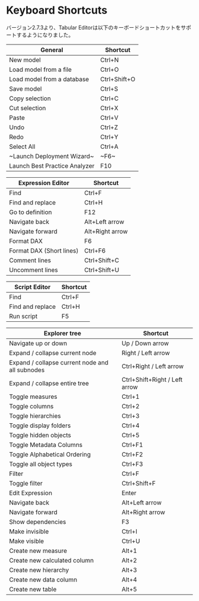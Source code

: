 ﻿# Keyboard Shortcuts

バージョン2.7.3より、Tabular Editorは以下のキーボードショートカットをサポートするようになりました。

|General|Shortcut|
|---|---|
|New model|Ctrl+N|
|Load model from a file|Ctrl+O|
|Load model from a database|Ctrl+Shift+O|
|Save model|Ctrl+S|
|Copy selection|Ctrl+C|
|Cut selection|Ctrl+X|
|Paste|Ctrl+V|
|Undo|Ctrl+Z|
|Redo|Ctrl+Y|
|Select All|Ctrl+A|
|~Launch Deployment Wizard~|~F6~|
|Launch Best Practice Analyzer|F10|

|Expression Editor|Shortcut|
|---|---|
|Find|Ctrl+F|
|Find and replace|Ctrl+H|
|Go to definition|F12|
|Navigate back|Alt+Left arrow|
|Navigate forward|Alt+Right arrow|
|Format DAX|F6|
|Format DAX (Short lines)|Ctrl+F6|
|Comment lines|Ctrl+Shift+C|
|Uncomment lines|Ctrl+Shift+U|

|Script Editor|Shortcut|
|---|---|
|Find|Ctrl+F|
|Find and replace|Ctrl+H|
|Run script|F5|

|Explorer tree|Shortcut|
|---|---|
|Navigate up or down|Up / Down arrow|
|Expand / collapse current node|Right / Left arrow|
|Expand / collapse current node and all subnodes|Ctrl+Right / Left arrow|
|Expand / collapse entire tree|Ctrl+Shift+Right / Left arrow|
|Toggle measures|Ctrl+1|
|Toggle columns|Ctrl+2|
|Toggle hierarchies|Ctrl+3|
|Toggle display folders|Ctrl+4|
|Toggle hidden objects|Ctrl+5|
|Toggle Metadata Columns|Ctrl+F1|
|Toggle Alphabetical Ordering|Ctrl+F2|
|Toggle all object types|Ctrl+F3|
|Filter|Ctrl+F|
|Toggle filter|Ctrl+Shift+F|
|Edit Expression|Enter|
|Navigate back|Alt+Left arrow|
|Navigate forward|Alt+Right arrow|
|Show dependencies|F3|
|Make invisible|Ctrl+I|
|Make visible|Ctrl+U|
|Create new measure|Alt+1|
|Create new calculated column|Alt+2|
|Create new hierarchy|Alt+3|
|Create new data column|Alt+4|
|Create new table|Alt+5|
